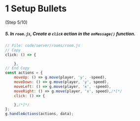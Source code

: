 # 1 Setup Bullets
 (Step 5/10)

##### 5. In `room.js`, Create a `click` action in the `onMessage()` function.

``` javascript
// File: code/server/rooms/room.js
// Copy
click: () => {

	},
// End Copy
const actions = {
	moveUp: () => g.move(player, 'y', -speed),
	moveDown: () => g.move(player, 'y', speed),
	moveLeft: () => g.move(player, 'x', -speed),
	moveRight: () => g.move(player, 'x', speed),/*[*/
	click: () => {

	},/*]*/
};
g.handleActions(actions, data);
		
```